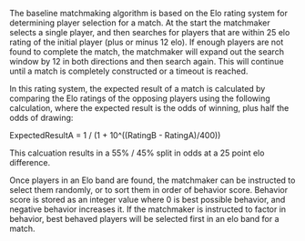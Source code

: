 The baseline matchmaking algorithm is based on the Elo rating system for determining player selection for a match. At the start the matchmaker 
selects a single player, and then searches for players that are within 25 elo rating of the initial player (plus or minus 12 elo). If enough players
are not found to complete the match, the matchmaker will expand out the search window by 12 in both directions and then search again. This will 
continue until a match is completely constructed or a timeout is reached. 

In this rating system, the expected result of a match is calculated by comparing the Elo ratings of the opposing players using the following calculation,
where the expected result is the odds of winning, plus half the odds of drawing:

ExpectedResultA = 1 / (1 + 10^((RatingB - RatingA)/400))

This calcuation results in a 55% / 45% split in odds at a 25 point elo difference.

Once players in an Elo band are found, the matchmaker can be instructed to select them randomly, or to sort them in order of behavior score. Behavior score is stored as an integer value where 0 is best possible behavior, and negative behavior increases it. If the matchmaker is instructed to factor in behavior, best behaved players will be selected first in an elo band for a match. 
